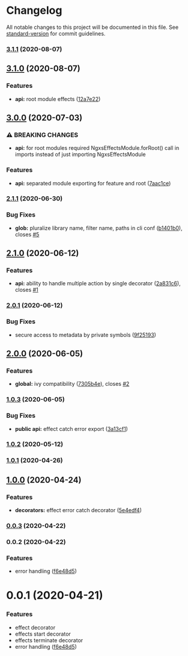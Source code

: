 # Changelog

All notable changes to this project will be documented in this file. See [standard-version](https://github.com/conventional-changelog/standard-version) for commit guidelines.

### [3.1.1](https://github.com/vladborsh/ngxs-effects/compare/v3.1.0...v3.1.1) (2020-08-07)

## [3.1.0](https://github.com/vladborsh/ngxs-effects/compare/v3.0.0...v3.1.0) (2020-08-07)


### Features

* **api:** root module effects ([12a7e22](https://github.com/vladborsh/ngxs-effects/commit/12a7e22f6cd6fab0d1cc209683e1eb7d37c0fce2))

## [3.0.0](https://github.com/vladborsh/ngxs-effects/compare/v2.1.1...v3.0.0) (2020-07-03)


### ⚠ BREAKING CHANGES

* **api:** for root modules required NgxsEffectsModule.forRoot() call in imports instead of
just importing NgxsEffectsModule

### Features

* **api:** separated module exporting for feature and root ([7aac1ce](https://github.com/vladborsh/ngxs-effects/commit/7aac1ce0153b39411c29a56432db07277865f321))

### [2.1.1](https://github.com/vladborsh/ngxs-effects/compare/v2.1.0...v2.1.1) (2020-06-30)


### Bug Fixes

* **glob:** pluralize library name, filter name, paths in cli conf ([b1401b0](https://github.com/vladborsh/ngxs-effects/commit/b1401b095ef5471b336bb4b051da164fd9f4c832)), closes [#5](https://github.com/vladborsh/ngxs-effects/issues/5)

## [2.1.0](https://github.com/vladborsh/ngxs-effects/compare/v2.0.1...v2.1.0) (2020-06-12)


### Features

* **api:** ability to handle multiple action by single decorator ([2a831c6](https://github.com/vladborsh/ngxs-effects/commit/2a831c64f70acc77ad61f72d602e1709972eb41d)), closes [#1](https://github.com/vladborsh/ngxs-effects/issues/1)

### [2.0.1](https://github.com/vladborsh/ngxs-effects/compare/v2.0.0...v2.0.1) (2020-06-12)


### Bug Fixes

* secure access to metadata by private symbols ([9f25193](https://github.com/vladborsh/ngxs-effects/commit/9f2519302c568bb4ef504547260d25c83bb05cb1))

## [2.0.0](https://github.com/vladborsh/ngxs-effects/compare/v1.0.3...v2.0.0) (2020-06-05)


### Features

* **global:** ivy compatibility ([7305b4e](https://github.com/vladborsh/ngxs-effects/commit/7305b4e55ccaed63550f57c5d66d81adb8a8e44e)), closes [#2](https://github.com/vladborsh/ngxs-effects/issues/2)

### [1.0.3](https://github.com/vladborsh/ngxs-effects/compare/v1.0.2...v1.0.3) (2020-06-05)


### Bug Fixes

* **public api:** effect catch error export ([3a13cf1](https://github.com/vladborsh/ngxs-effects/commit/3a13cf1e46cb13c03a84262abf5dad8342f316e0))

### [1.0.2](https://github.com/vladborsh/ngxs-effects/compare/v1.0.1...v1.0.2) (2020-05-12)

### [1.0.1](https://github.com/vladborsh/ngxs-effects/compare/v1.0.0...v1.0.1) (2020-04-26)

## [1.0.0](https://github.com/vladborsh/ngxs-effects/compare/v0.0.3...v1.0.0) (2020-04-24)


### Features

* **decorators:** effect error catch decorator ([5e4edf4](https://github.com/vladborsh/ngxs-effects/commit/5e4edf4ba44447e9ac49a47cb4f2f1e9ca8e6f58))

### [0.0.3](https://github.com/vladborsh/ngxs-effects/compare/v0.0.2...v0.0.3) (2020-04-22)

### 0.0.2 (2020-04-22)


### Features

* error handling ([f6e48d5](https://github.com/vladborsh/ngxs-effects/commit/f6e48d55ac1e1eac93b3081b02131bf97b1ecd2c))

# 0.0.1 (2020-04-21)

### Features

* effect decorator 
* effects start decorator 
* effects terminate decorator 
* error handling ([f6e48d5](https://github.com/vladborsh/ngxs-effects/commit/f6e48d55ac1e1eac93b3081b02131bf97b1ecd2c))
